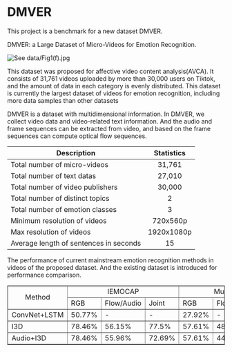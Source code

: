 # DMVER
This project is a benchmark for a new dataset DMVER.

DMVER: a Large Dataset of Micro-Videos for Emotion Recognition.

![See
data/Fig1(f).jpg](data/Fig1(f).jpg "data/Fig1(f).jpg")

This dataset was proposed for affective video content analysis(AVCA). It consists of 31,761 videos uploaded by more than 30,000 users on Tiktok, and the amount of data in each category is evenly distributed. This dataset is currently the largest dataset of videos for emotion recognition, including more data samples than other datasets

DMVER is a dataset with multidimensional information. In DMVER, we collect video data and video-related text information. And the audio and frame sequences can be extracted from video, and based on the frame sequences can compute optical flow sequences.

Description                            | Statistics 
-------------------------------------- | :-----------------:
Total number of micro-videos           |  31,761
Total number of text datas             | 27,010
Total number of video publishers       | 30,000
Total number of distinct topics        | 2
Total number of emotion classes        | 3
Minimum resolution of videos           | 720x560p
Max resolution of videos               | 1920x1080p
Average length of sentences in seconds | 15

The performance of current mainstream emotion recognition methods in videos of the proposed dataset. And the existing dataset is introduced for performance comparison.

<table border="1" cellspacing="10">
<tr>
<td rowspan="2" align="center">Method</td>
<td colspan="3" align="center">IEMOCAP</td>
<td colspan="3" align="center">Music-video</td>
<td colspan="3" align="center">DMVER</td>
</tr>
<tr>
<td>RGB</td>
<td>Flow/Audio</td>
<td>Joint</td>
<td>RGB</td>
<td>Flow/Audio</td>
<td>Joint</td>
<td>RGB</td>
<td>Flow/Audio</td>
<td>Joint</td>
</tr>
<tr>
<td>ConvNet+LSTM</td>
<td>50.77%</td>
<td>-</td>
<td>-</td>
<td>27.92%</td>
<td>-</td>
<td>-</td>
<td>37.91%</td>
<td>-</td>
<td>-</td>
</tr>
<tr>
<td>I3D</td>
<td>78.46%</td>
<td>56.15%</td>
<td>77.5%</td>
<td>57.61%</td>
<td>48.98%</td>
<td>55.58%</td>
<td>54.02%</td>
<td>59.03%</td>
<td>61.67%</td>
</tr>
<tr>
<td>Audio+I3D</td>
<td>78.46%</td>
<td>55.96%</td>
<td>72.69%</td>
<td>57.61%</td>
<td>44.42%</td>
<td>58.38%</td>
<td>54.02%</td>
<td>46.42%</td>
<td>62.41%</td>
</tr>
</table>
